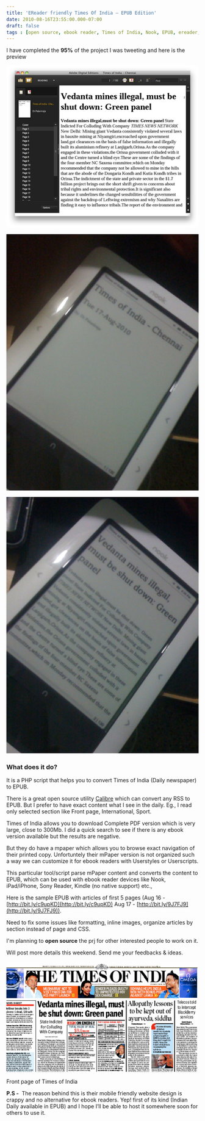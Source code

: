```yaml
---
title: 'EReader friendly Times Of India – EPUB Edition'
date: 2010-08-16T23:55:00.000-07:00
draft: false
tags : [open source, ebook reader, Times of India, Nook, EPUB, ereader, Kindle, E-Daily]
---
```


I have completed the **95%** of the project I was tweeting and here is the preview  
  

![EPUB viewed in Adobe Digital Edition](/assets/147006922-3fa0114ff9e6e3eea2efcd1f29eddd23.4c6aaaf8-full.png)
  
![](/assets/IMG_0564.jpg)

![](/assets/IMG_0566.jpg)
  
  

### What does it do?

It is a PHP script that helps you to convert Times of India (Daily newspaper) to EPUB.

There is a great open source utility [Calibre](http://calibre-ebook.com/) which can convert any RSS to EPUB. But I prefer to have exact content what I see in the daily. Eg., I read only selected section like Front page, International, Sport.

Times of India allows you to download Complete PDF version which is very large, close to 300Mb. I did a quick search to see if there is any ebook version available but the results are negative.

But they do have a mpaper which allows you to browse exact navigation of their printed copy. Unfortuntely their mPaper version is not organized such a way we can customize it for ebook readers with Userstyles or Userscripts.

This particular tool/script parse mPaper content and converts the content to EPUB, which can be used with ebook reader devices like Nook, iPad/iPhone, Sony Reader, Kindle (no native support) etc.,  
  
Here is the sample EPUB with articles of first 5 pages (Aug 16 - [http://bit.ly/c9upKD](http://bit.ly/c9upKD) Aug 17 - [http://bit.ly/9J7FJ9](http://bit.ly/9J7FJ9)).  
  
Need to fix some issues like formatting, inline images, organize articles by section instead of page and CSS.  
  
I'm planning to **open source** the prj for other interested people to work on it.  
  
Will post more details this weekend. Send me your feedbacks & ideas.  
  

[![](/assets/getimage.dll.png)](/assets/getimage.dll.png)

Front page of Times of India
  
  
**P.S -**  The reason behind this is their mobile friendly website design is crappy and no alternative for ebook readers. Yep! first of its kind (Indian Daily available in EPUB) and I hope I’ll be able to host it somewhere soon for others to use it.  
